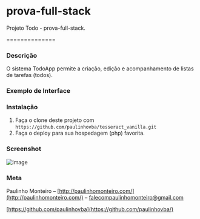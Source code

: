 # prova-full-stack
Projeto Todo - prova-full-stack.

==============


### Descrição
O sistema TodoApp permite a criação, edição e acompanhamento de listas de tarefas (todos).


### Exemplo de Interface




### Instalação

1. Faça o clone deste projeto com `https://github.com/paulinhovba/tesseract_vanilla.git`
2. Faça o deploy para sua hospedagem (php) favorita. 

### Screenshot

![image](https://user-images.githubusercontent.com/52004768/73840011-0767ee00-47f6-11ea-95ff-da49064eb8f4.png)

### Meta

Paulinho Monteiro – [http://paulinhomonteiro.com/](http://paulinhomonteiro.com/) – falecompaulinhomonteiro@gmail.com

[https://github.com/paulinhovba](https://github.com/paulinhovba/)
